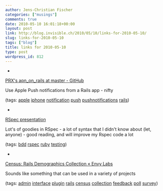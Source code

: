 ```yaml
---
author: Jens-Christian Fischer
categories: ["musings"]
comments: true
date: 2010-05-10 16:01:18+00:00
layout: post
link: http://blog.invisible.ch/2010/05/10/links-for-2010-05-10/
slug: links-for-2010-05-10
tags: ["blog"]
title: links for 2010-05-10
type: post
wordpress_id: 812
---
```


  * 
                

[PRX's apn_on_rails at master - GitHub](http://github.com/PRX/apn_on_rails)


                

Use Apple Push notifications from a Rails app - nifty


                

(tags: [apple](http://delicious.com/jaycee/apple) [iphone](http://delicious.com/jaycee/iphone) [notification](http://delicious.com/jaycee/notification) [push](http://delicious.com/jaycee/push) [pushnotifications](http://delicious.com/jaycee/pushnotifications) [rails](http://delicious.com/jaycee/rails))


            
  * 
                

[RSpec presentation](http://pure-rspec-rubynation.heroku.com/)


                

Lot's of goodies in RSpec - a lot of syntax that I didn't know about (let, anyone) - good reading, and will improve my Rspec code a lot


                

(tags: [bdd](http://delicious.com/jaycee/bdd) [rspec](http://delicious.com/jaycee/rspec) [ruby](http://delicious.com/jaycee/ruby) [testing](http://delicious.com/jaycee/testing))


            
  * 
                

[Census: Rails Demographics Collection «  Envy Labs](http://blog.envylabs.com/2010/04/census-rails-demographics-collection/)


                

Sounds like something that can be used in a variety of projects


                

(tags: [admin](http://delicious.com/jaycee/admin) [interface](http://delicious.com/jaycee/interface) [plugin](http://delicious.com/jaycee/plugin) [rails](http://delicious.com/jaycee/rails) [census](http://delicious.com/jaycee/census) [collection](http://delicious.com/jaycee/collection) [feedback](http://delicious.com/jaycee/feedback) [poll](http://delicious.com/jaycee/poll) [survey](http://delicious.com/jaycee/survey))


            
